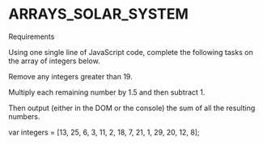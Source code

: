 # ARRAYS_SOLAR_SYSTEM

Requirements

Using one single line of JavaScript code, complete the following tasks on the array of integers below.

<!-- Sort the numbers in descending order (10, 9, 8, 7, etc). -->

Remove any integers greater than 19.

Multiply each remaining number by 1.5 and then subtract 1.

Then output (either in the DOM or the console) the sum of all the resulting numbers.

var integers = [13, 25, 6, 3, 11, 2, 18, 7, 21, 1, 29, 20, 12, 8];